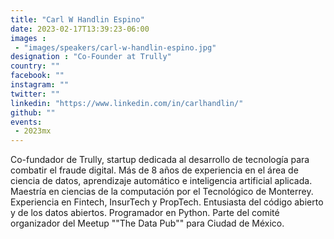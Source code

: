 ```yaml
---
title: "Carl W Handlin Espino"
date: 2023-02-17T13:39:23-06:00
images : 
 - "images/speakers/carl-w-handlin-espino.jpg"
designation : "Co-Founder at Trully"
country: ""
facebook: ""
instagram: ""
twitter: ""
linkedin: "https://www.linkedin.com/in/carlhandlin/"
github: ""
events: 
 - 2023mx
---
```


Co-fundador de Trully, startup dedicada al desarrollo de tecnología para combatir el fraude digital. Más de 8 años de experiencia en el área de ciencia de datos, aprendizaje automático e inteligencia artificial aplicada. Maestría en ciencias de la computación por el Tecnológico de Monterrey. Experiencia en Fintech, InsurTech y PropTech. Entusiasta del código abierto y de los datos abiertos. Programador en Python. Parte del comité organizador del Meetup ""The Data Pub"" para Ciudad de México.